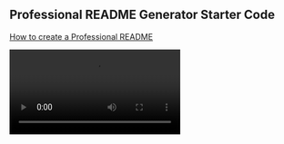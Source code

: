 ## Professional README Generator Starter Code

[How to create a Professional README](https://coding-boot-camp.github.io/full-stack/github/professional-readme-guide)

![Vidoe tutorial](/Develop/assets/images/Untitled_%20Jul%2014%2C%202022%2010_13%20PM%20(2).webm)